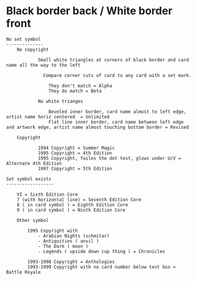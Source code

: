 
  # Black border back / White border front

    No set symbol
	--------------
        No copyright

	            Small white triangles at corners of black border and card name all the way to the left
	                      
	              Compare corner cuts of card to any card with a set mark.
	                      
	                They don't match = Alpha
	                They do match = Beta
	                      
	            No white trianges
	                
	                Beveled inner border, card name almost to left edge, artist name horiz centered  = Unlimited 
	                Flat line inner border, card name between left edge and artwork edge, artist name almost touching bottom border = Revised

        Copyright
      
	            1994 Copyright = Summer Magic
	            1995 Copyright = 4th Edition 
	            1995 Copyright, failes the dot test, glows under U/V = Alternate 4th Edition 
	            1997 Copyright = 5th Edition

	Set symbol exists
 	------------------

		VI = Sixth Edition Core
		7 (with horizontal line) = Seventh Edition Core
		8 ( in card symbol ) = Eighth Edition Core
		9 ( in card symbol ) = Ninth Edition Core

		Other symbol

			1995 Copyright with 
				- Arabian Nights (schmitar) 
				- Antiquities ( anvil ) 
				- The Dark ( moon ) 
				- Legends ( upside down cup thing ) = Chronicles
                  
			1993-1998 Copyright = Anthologies
			1993-1999 Copyright with no card number below text box = Battle Royale

    


